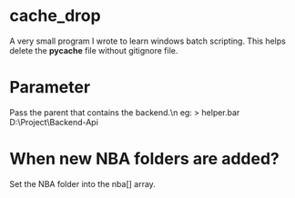 # cache_drop
A very small program I wrote to learn windows batch scripting. This helps delete the __pycache__ file without gitignore file.

# Parameter
Pass the parent that contains the backend.\n 
eg: > helper.bar D:\Project\Backend-Api

# When new NBA folders are added?
Set the NBA folder into the nba[] array.
